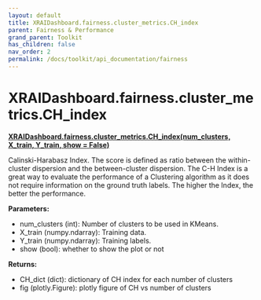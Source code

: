 ```yaml
---
layout: default
title: XRAIDashboard.fairness.cluster_metrics.CH_index
parent: Fairness & Performance
grand_parent: Toolkit
has_children: false
nav_order: 2
permalink: /docs/toolkit/api_documentation/fairness
---
```


# XRAIDashboard.fairness.cluster_metrics.CH_index
**[XRAIDashboard.fairness.cluster_metrics.CH_index(num_clusters, X_train, Y_train, show = False)](https://github.com/gaberamolete/XRAIDashboard/blob/main/fairness/cluster_metrics.py)**


Calinski-Harabasz Index. The score is defined as ratio between the within-cluster dispersion and the between-cluster dispersion. The C-H Index is a great way to evaluate the performance of a Clustering algorithm as it does not require information on the ground truth labels. The higher the Index, the better the performance.


**Parameters:**
- num_clusters (int): Number of clusters to be used in KMeans.
- X_train (numpy.ndarray): Training data.
- Y_train (numpy.ndarray): Training labels.
- show (bool): whether to show the plot or not

**Returns:**
- CH_dict (dict): dictionary of CH index for each number of clusters
- fig (plotly.Figure): plotly figure of CH vs number of clusters
